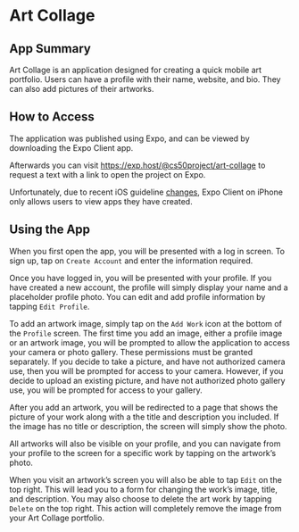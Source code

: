# Art Collage

## App Summary

Art Collage is an application designed for creating a quick mobile art portfolio. Users can have a profile with their name, website, and bio. They can also add pictures of their artworks.

## How to Access

The application was published using Expo, and can be viewed by downloading the Expo Client app. 

Afterwards you can visit <https://exp.host/@cs50project/art-collage> to request a text with a link to open the project on Expo.

Unfortunately, due to recent iOS guideline [changes](https://blog.expo.io/upcoming-limitations-to-ios-expo-client-8076d01aee1a), Expo Client on iPhone only allows users to view apps they have created. 

## Using the App

When you first open the app, you will be presented with a log in screen.  To sign up, tap on `Create Account` and enter the information required. 

Once you have logged in, you will be presented with your profile. If you have created a new account, the profile will simply display your name and a placeholder profile photo. You can edit and add profile information by tapping `Edit Profile`.

To add an artwork image, simply tap on the `Add Work` icon at the bottom of the `Profile` screen. The first time you add an image, either a profile image or an artwork image, you will be prompted to allow the application to access your camera or photo gallery. These permissions must be granted separately. If you decide to take a picture, and have not authorized camera use, then you will be prompted for access to your camera. However, if you decide to upload an existing picture, and have not authorized photo gallery use, you will be prompted for access to your gallery.

After you add an artwork, you will be redirected to a page that shows the picture of your work along with a the title and description you included. If the image has no title or description, the screen will simply show the photo.

All artworks will also be visible on your profile, and you can navigate from your profile to the screen for a specific work by tapping on the artwork’s photo.

When you visit an artwork’s screen you will also be able to tap `Edit` on the top right. This will lead you to a form for changing the work’s image, title, and description. You may also choose to delete the art work by tapping `Delete` on the top right. This action will completely remove the image from your Art Collage portfolio.
